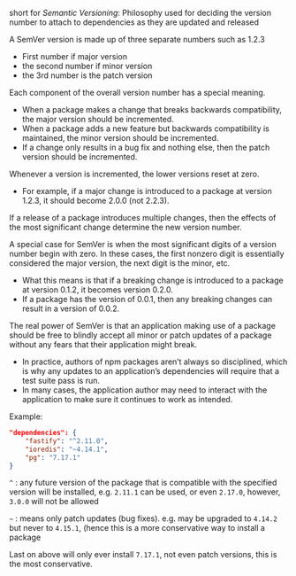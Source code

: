 short for *Semantic Versioning*: Philosophy used for deciding the version number to attach to dependencies as they are updated and released

A SemVer version is made up of three separate numbers such as 1.2.3
- First number if major version
- the second number if minor version
- the 3rd number is the patch version

Each component of the overall version number has a special meaning. 
- When a package makes a change that breaks backwards compatibility, the major version should be incremented. 
- When a package adds a new feature but backwards compatibility is maintained, the minor version should be incremented. 
- If a change only results in a bug fix and nothing else, then the patch version should be incremented.

Whenever a version is incremented, the lower versions reset at zero. 
- For example, if a major change is introduced to a package at version 1.2.3, it should become 2.0.0 (not 2.2.3). 

If a release of a package introduces multiple changes, then the effects of the most significant change determine the new version number.

A special case for SemVer is when the most significant digits of a version number begin with zero. In these cases, the first nonzero digit is essentially considered the major version, the next digit is the minor, etc. 
- What this means is that if a breaking change is introduced to a package at version 0.1.2, it becomes version 0.2.0. 
- If a package has the version of 0.0.1, then any breaking changes can result in a version of 0.0.2.

The real power of SemVer is that an application making use of a package should be free to blindly accept all minor or patch updates of a package without any fears that their application might break. 
- In practice, authors of npm packages aren’t always so disciplined, which is why any updates to an application’s dependencies will require that a test suite pass is run. 
- In many cases, the application author may need to interact with the application to make sure it continues to work as intended.


Example: 

```JSON
"dependencies": {
	"fastify": "^2.11.0",
	"ioredis": "~4.14.1",
	"pg": "7.17.1"
}
```

``^`` : any future version of the package that is compatible with the specified version will be installed, e.g. `2.11.1` can be used, or even `2.17.0`, however, `3.0.0` will not be allowed

`~` : means only patch updates (bug fixes). e.g. may be upgraded to `4.14.2` but never to `4.15.1`, (hence this is a more conservative way to install a package

Last on above will only ever install `7.17.1`, not even patch versions, this is the most conservative.

